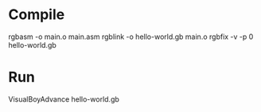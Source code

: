 # Compile
rgbasm -o main.o main.asm
rgblink -o hello-world.gb main.o
rgbfix -v -p 0 hello-world.gb

# Run
VisualBoyAdvance hello-world.gb
